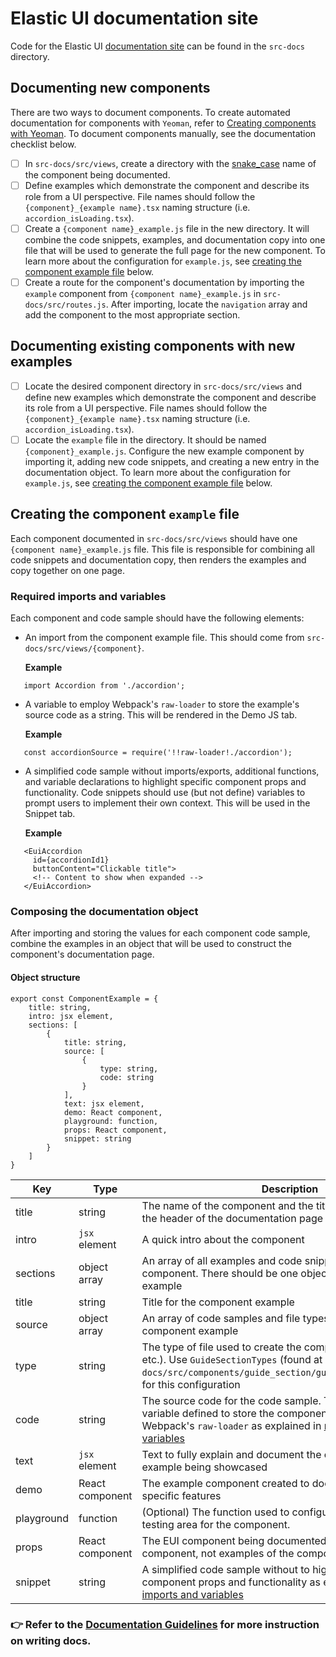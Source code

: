 # Elastic UI documentation site

Code for the Elastic UI [documentation site](https://elastic.github.io/eui/#/) can be found in the `src-docs` directory.

## Documenting new components

There are two ways to document components. To create automated documentation for components with `Yeoman`, refer to [Creating components with Yeoman](./creating-components-yeoman.md#documenting-the-component-with-examples). To document components manually, see the documentation checklist below.

- [ ] In `src-docs/src/views`, create a directory with the [snake_case](https://en.wikipedia.org/wiki/Snake_case) name of the component being documented.
- [ ] Define examples which demonstrate the component and describe its role from a UI perspective. File names should follow the `{component}_{example name}.tsx` naming structure (i.e. `accordion_isLoading.tsx`).
- [ ] Create a `{component name}_example.js` file in the new directory. It will combine the code snippets, examples, and documentation copy into one file that will be used to generate the full page for the new component. To learn more about the configuration for `example.js`, see [creating the component example file](#creating-the-component-example-file) below.
- [ ] Create a route for the component's documentation by importing the `example` component from `{component name}_example.js` in `src-docs/src/routes.js`. After importing, locate the `navigation` array and add the component to the most appropriate section.
 
## Documenting existing components with new examples

- [ ] Locate the desired component directory in `src-docs/src/views` and define new examples which demonstrate the component and describe its role from a UI perspective. File names should follow the `{component}_{example name}.tsx` naming structure (i.e. `accordion_isLoading.tsx`).
- [ ] Locate the `example` file in the directory. It should be named `{component}_example.js`. Configure the new example component by importing it, adding new code snippets, and creating a new entry in the documentation object. To learn more about the configuration for `example.js`, see [creating the component example file](#creating-the-component-example-file) below.

## Creating the component `example` file

Each component documented in `src-docs/src/views` should have one `{component name}_example.js` file. This file is responsible for combining all code snippets and documentation copy, then renders the examples and copy together on one page. 

### Required imports and variables

Each component and code sample should have the following elements:
- An import from the component example file. This should come from `src-docs/src/views/{component}`.

   **Example**
```
   import Accordion from './accordion'; 
```

- A variable to employ Webpack's `raw-loader` to store the example's source code as a string. This will be rendered in the Demo JS tab.

   **Example**
```
   const accordionSource = require('!!raw-loader!./accordion');
```

- A simplified code sample without imports/exports, additional functions, and variable declarations to highlight specific component props and functionality. Code snippets should use (but not define) variables to prompt users to implement their own context. This will be used in the Snippet tab.

   **Example**
```
   <EuiAccordion
     id={accordionId1}
     buttonContent="Clickable title">
     <!-- Content to show when expanded -->
   </EuiAccordion>
```

### Composing the documentation object

After importing and storing the values for each component code sample, combine the examples in an object that will be used to construct the component's documentation page.

#### Object structure

```
export const ComponentExample = {
    title: string,
    intro: jsx element,
    sections: [
        {
            title: string,
            source: [
                {
                    type: string,
                    code: string
                }
            ],
            text: jsx element,
            demo: React component,
            playground: function,
            props: React component,
            snippet: string
        }
    ]
}
```

| Key | Type | Description |
| --- | ---- | ----------- |
| title | string | The name of the component and the title that will be used as the header of the documentation page
| intro | `jsx` element | A quick intro about the component
| sections | object array | An array of all examples and code snippets relevant to this component. There should be one object per component example
| title | string | Title for the component example
| source | object array | An array of code samples and file types that belong to a component example
| type | string | The type of file used to create the component (i.e. `js`, `tsx`, etc.). Use `GuideSectionTypes` (found at `src-docs/src/components/guide_section/guide_section_types.tsx`) for this configuration
| code | string | The source code for the code sample. This will likely be the variable defined to store the component's source code via Webpack's `raw-loader` as explained in [required imports and variables](#required-imports-and-variables)
| text | `jsx` element | Text to fully explain and document the component and example being showcased
| demo | React component | The example component created to document and showcase specific features
| playground | function | (Optional) The function used to configure the playground testing area for the component.
| props | React component | The EUI component being documented (the original component, not examples of the component)
| snippet | string | A simplified code sample without to highlight specific component props and functionality as explained in [required imports and variables](#required-imports-and-variables)

### 👉 Refer to the [Documentation Guidelines](documentation-guidelines.md) for more instruction on writing docs.